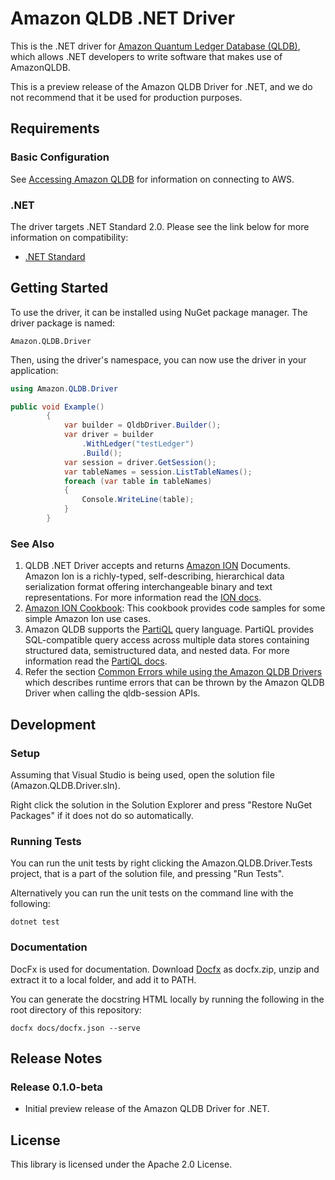 # Amazon QLDB .NET Driver

This is the .NET driver for [Amazon Quantum Ledger Database (QLDB)](https://aws.amazon.com/qldb/), which allows .NET developers
to write software that makes use of AmazonQLDB.

This is a preview release of the Amazon QLDB Driver for .NET, and we do not recommend that it be used for production purposes.

## Requirements

### Basic Configuration

See [Accessing Amazon QLDB](https://docs.aws.amazon.com/qldb/latest/developerguide/accessing.html) for information on connecting to AWS.

### .NET

The driver targets .NET Standard 2.0. Please see the link below for more information on compatibility:

* [.NET Standard](https://docs.microsoft.com/en-us/dotnet/standard/net-standard)

## Getting Started

To use the driver, it can be installed using NuGet package manager. The driver package is named:

```Amazon.QLDB.Driver```

Then, using the driver's namespace, you can now use the driver in your application:

```c#
using Amazon.QLDB.Driver

public void Example()
        {
            var builder = QldbDriver.Builder();
            var driver = builder
                .WithLedger("testLedger")
                .Build();
            var session = driver.GetSession();
            var tableNames = session.ListTableNames();
            foreach (var table in tableNames)
            {
                Console.WriteLine(table);
            }
        }
```

### See Also

1. QLDB .NET Driver accepts and returns [Amazon ION](http://amzn.github.io/ion-docs/) Documents. Amazon Ion is a richly-typed, self-describing, hierarchical data serialization format offering interchangeable binary and text representations. For more information read the [ION docs](http://amzn.github.io/ion-docs/docs.html).
2. [Amazon ION Cookbook](http://amzn.github.io/ion-docs/guides/cookbook.html): This cookbook provides code samples for some simple Amazon Ion use cases.
3. Amazon QLDB supports the [PartiQL](https://partiql.org/) query language. PartiQL provides SQL-compatible query access across multiple data stores containing structured data, semistructured data, and nested data. For more information read the [PartiQL docs](https://partiql.org/docs.html).
4. Refer the section [Common Errors while using the Amazon QLDB Drivers](https://docs.aws.amazon.com/qldb/latest/developerguide/driver-errors.html) which describes runtime errors that can be thrown by the Amazon QLDB Driver when calling the qldb-session APIs.

## Development

### Setup

Assuming that Visual Studio is being used, open the solution file (Amazon.QLDB.Driver.sln).

Right click the solution in the Solution Explorer and press "Restore NuGet Packages" if it does not do so automatically.

### Running Tests

You can run the unit tests by right clicking the Amazon.QLDB.Driver.Tests project, that is a part of the solution file, and pressing "Run Tests".

Alternatively you can run the unit tests on the command line with the following:

```dotnet test```

### Documentation 

DocFx is used for documentation. Download [Docfx](https://github.com/dotnet/docfx/releases) as docfx.zip, unzip and extract it to a local folder, and add it to PATH.

You can generate the docstring HTML locally by running the following in the root directory of this repository:

```docfx docs/docfx.json --serve```

## Release Notes

### Release 0.1.0-beta

* Initial preview release of the Amazon QLDB Driver for .NET.

## License

This library is licensed under the Apache 2.0 License.
